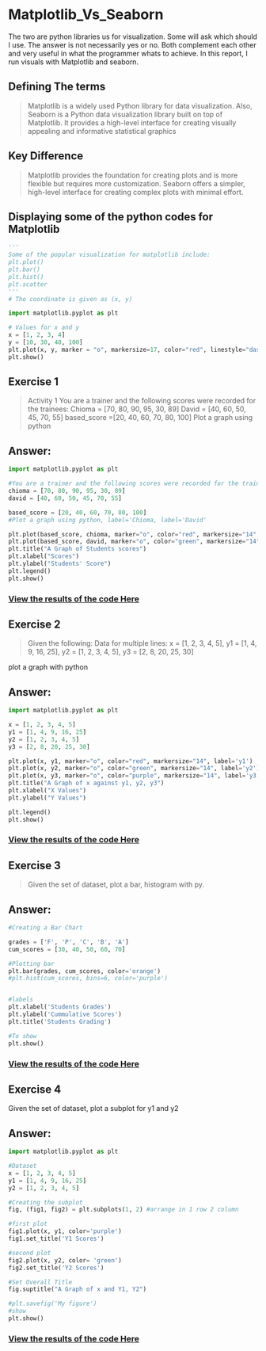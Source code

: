 # Matplotlib_Vs_Seaborn
The two are python libraries us for visualization. Some will ask which should I use. The answer is not necessarily yes or no.
Both complement each other and very useful in what the programmer whats to achieve. In this report, I run visuals with Matplotlib and seaborn.

## Defining The terms
> Matplotlib is a widely used Python library for data visualization. Also, Seaborn is a Python data visualization library built on top of Matplotlib. It provides a high-level interface for creating visually appealing and informative statistical graphics

## Key Difference
> Matplotlib provides the foundation for creating plots and is more flexible but requires more customization.
> Seaborn offers a simpler, high-level interface for creating complex plots with minimal effort.

## Displaying some of the python codes for Matplotlib
```python
'''
Some of the popular visualization for matplotlib include:
plt.plot()
plt.bar()
plt.hist()
plt.scatter
'''
# The coordinate is given as (x, y)
```

```python
import matplotlib.pyplot as plt

# Values for x and y
x = [1, 2, 3, 4]
y = [10, 30, 40, 100]
plt.plot(x, y, marker = "o", markersize=17, color="red", linestyle="dashed", linewidth=5)
plt.show()
```

## Exercise 1
> Activity 1
> You are a trainer and the following scores were recorded for the trainees:
> Chioma = [70, 80, 90, 95, 30, 89]
> David = [40, 60, 50, 45, 70, 55]
> based_score =[20, 40, 60, 70, 80, 100]
> Plot a graph using python

## Answer:
```python
import matplotlib.pyplot as plt

#You are a trainer and the following scores were recorded for the trainees:
chioma = [70, 80, 90, 95, 30, 89]
david = [40, 60, 50, 45, 70, 55]

based_score = [20, 40, 60, 70, 80, 100]
#Plot a graph using python, label='Chioma, label='David'

plt.plot(based_score, chioma, marker="o", color="red", markersize="14", label='Chioma')
plt.plot(based_score, david, marker="o", color="green", markersize="14", label='David')
plt.title("A Graph of Students scores")
plt.xlabel("Scores")
plt.ylabel("Students' Score")
plt.legend()
plt.show()
```
### [View the results of the code Here](https://colab.research.google.com/drive/11C7KOKAHf4BT18V76uzWFrnqUwdbdoNA#scrollTo=u2CdnB6sEWkC)


## Exercise 2
> Given the following: Data for multiple lines:
> x = [1, 2, 3, 4, 5],
> y1 = [1, 4, 9, 16, 25],
> y2 = [1, 2, 3, 4, 5],
> y3 = [2, 8, 20, 25, 30]

plot a graph with python

## Answer:
```python
import matplotlib.pyplot as plt

x = [1, 2, 3, 4, 5]
y1 = [1, 4, 9, 16, 25]
y2 = [1, 2, 3, 4, 5]
y3 = [2, 8, 20, 25, 30]

plt.plot(x, y1, marker="o", color="red", markersize="14", label='y1')
plt.plot(x, y2, marker="o", color="green", markersize="14", label='y2')
plt.plot(x, y3, marker="o", color="purple", markersize="14", label='y3')
plt.title("A Graph of x against y1, y2, y3")
plt.xlabel("X Values")
plt.ylabel("Y Values")

plt.legend()
plt.show()
```
### [View the results of the code Here](https://colab.research.google.com/drive/11C7KOKAHf4BT18V76uzWFrnqUwdbdoNA#scrollTo=u2CdnB6sEWkC)


## Exercise 3
>Given the set of dataset, plot a bar, histogram with py.

## Answer:
```python
#Creating a Bar Chart

grades = ['F', 'P', 'C', 'B', 'A']
cum_scores = [30, 40, 50, 60, 70]

#Plotting bar
plt.bar(grades, cum_scores, color='orange')
#plt.hist(cum_scores, bins=6, color='purple')


#labels
plt.xlabel('Students Grades')
plt.ylabel('Cummulative Scores')
plt.title('Students Grading')

#To show
plt.show()
```
### [View the results of the code Here](https://colab.research.google.com/drive/11C7KOKAHf4BT18V76uzWFrnqUwdbdoNA#scrollTo=u2CdnB6sEWkC)


## Exercise 4
Given the set of dataset, plot a subplot for y1 and y2

## Answer:
```python
import matplotlib.pyplot as plt

#Dataset
x = [1, 2, 3, 4, 5]
y1 = [1, 4, 9, 16, 25]
y2 = [1, 2, 3, 4, 5]

#Creating the subplot
fig, (fig1, fig2) = plt.subplots(1, 2) #arrange in 1 row 2 column

#first plot
fig1.plot(x, y1, color='purple')
fig1.set_title('Y1 Scores')

#second plot
fig2.plot(x, y2, color= 'green')
fig2.set_title('Y2 Scores')

#Set Overall Title
fig.suptitle("A Graph of x and Y1, Y2")

#plt.savefig('My figure')
#show
plt.show()
```
### [View the results of the code Here](https://colab.research.google.com/drive/11C7KOKAHf4BT18V76uzWFrnqUwdbdoNA#scrollTo=u2CdnB6sEWkC)


